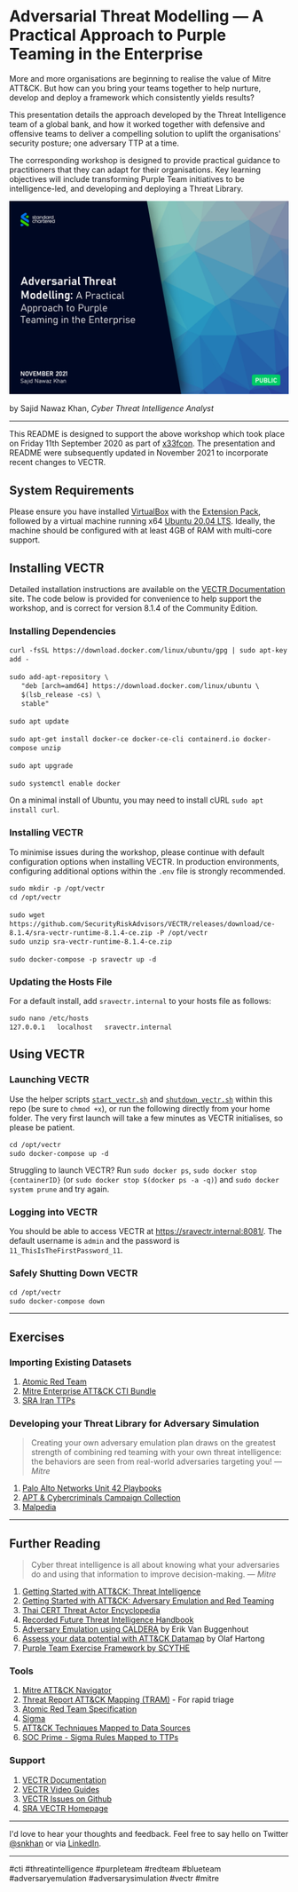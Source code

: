 # Adversarial Threat Modelling — A Practical Approach to Purple Teaming in the Enterprise

More and more organisations are beginning to realise the value of Mitre ATT&CK. But how can you bring your teams together to help nurture, develop and deploy a framework which consistently yields results?

This presentation details the approach developed by the Threat Intelligence team of a global bank, and how it worked together with defensive and offensive teams to deliver a compelling solution to uplift the organisations' security posture; one adversary TTP at a time.

The corresponding workshop is designed to provide practical guidance to practitioners that they can adapt for their organisations. Key learning objectives will include transforming Purple Team initiatives to be intelligence-led, and developing and deploying a Threat Library.


[![Adversarial Threat Modelling — A Practical Approach to Purple Teaming in the Enterprise](./TitleSlide.png "Adversarial Threat Modelling — A Practical Approach to Purple Teaming in the Enterprise")](./Adversarial-Threat-Modelling_Presentation.pdf)

by Sajid Nawaz Khan, _Cyber Threat Intelligence Analyst_

___

This README is designed to support the above workshop which took place on Friday 11th September 2020 as part of [x33fcon](https://www.x33fcon.com/). The presentation and README were subsequently updated in November 2021 to incorporate recent changes to VECTR.

## System Requirements
Please ensure you have installed [VirtualBox](https://www.virtualbox.org) with the [Extension Pack](https://www.virtualbox.org/wiki/Downloads), followed by a virtual machine running x64 [Ubuntu 20.04 LTS](https://wiki.ubuntu.com/Releases). Ideally, the machine should be configured with at least 4GB of RAM with multi-core support.


## Installing VECTR
Detailed installation instructions are available on the [VECTR Documentation](https://docs.vectr.io) site. The code below is provided for convenience to help support the workshop, and is correct for version 8.1.4 of the Community Edition.


### Installing Dependencies
```
curl -fsSL https://download.docker.com/linux/ubuntu/gpg | sudo apt-key add -

sudo add-apt-repository \
   "deb [arch=amd64] https://download.docker.com/linux/ubuntu \
   $(lsb_release -cs) \
   stable"

sudo apt update

sudo apt-get install docker-ce docker-ce-cli containerd.io docker-compose unzip

sudo apt upgrade

sudo systemctl enable docker
```

On a minimal install of Ubuntu, you may need to install cURL `sudo apt install curl`.


### Installing VECTR
To minimise issues during the workshop, please continue with default configuration options when installing VECTR. In production environments, configuring additional options within the `.env` file is strongly recommended.

```
sudo mkdir -p /opt/vectr
cd /opt/vectr

sudo wget https://github.com/SecurityRiskAdvisors/VECTR/releases/download/ce-8.1.4/sra-vectr-runtime-8.1.4-ce.zip -P /opt/vectr
sudo unzip sra-vectr-runtime-8.1.4-ce.zip

sudo docker-compose -p sravectr up -d
```

### Updating the Hosts File
For a default install, add `sravectr.internal` to your hosts file as follows:

```
sudo nano /etc/hosts
127.0.0.1   localhost   sravectr.internal
```

## Using VECTR
### Launching VECTR
Use the helper scripts [`start_vectr.sh`](./start_vectr.sh) and [`shutdown_vectr.sh`](./shutdown_vectr.sh) within this repo (be sure to `chmod +x`), or run the following directly from your home folder. The very first launch will take a few minutes as VECTR initialises, so please be patient.

```
cd /opt/vectr
sudo docker-compose up -d
```

Struggling to launch VECTR? Run `sudo docker ps`, `sudo docker stop {containerID}` (or `sudo docker stop $(docker ps -a -q)`) and `sudo docker system prune` and try again.


### Logging into VECTR
You should be able to access VECTR at https://sravectr.internal:8081/. The default username is `admin` and the password is `11_ThisIsTheFirstPassword_11`.


### Safely Shutting Down VECTR
```
cd /opt/vectr
sudo docker-compose down
```

___

## Exercises
### Importing Existing Datasets
1. [Atomic Red Team](https://github.com/redcanaryco/atomic-red-team/blob/master/atomics/Indexes/index.yaml)
2. [Mitre Enterprise ATT&CK CTI Bundle](https://github.com/mitre/cti/blob/master/enterprise-attack/enterprise-attack.json)
3. [SRA Iran TTPs](https://github.com/SecurityRiskAdvisors/VECTR/blob/master/cti/Iranian_TTP_Bundle_010920.json)

### Developing your Threat Library for Adversary Simulation
> Creating your own adversary emulation plan draws on the greatest strength of combining red teaming with your own threat intelligence: the behaviors are seen from real-world adversaries targeting you! — _Mitre_

1. [Palo Alto Networks Unit 42 Playbooks](https://pan-unit42.github.io/playbook_viewer/)
2. [APT & Cybercriminals Campaign Collection](https://github.com/CyberMonitor/APT_CyberCriminal_Campagin_Collections)
3. [Malpedia](https://malpedia.caad.fkie.fraunhofer.de)

___

## Further Reading
> Cyber threat intelligence is all about knowing what your adversaries do and using that information to improve decision-making. — _Mitre_

1. [Getting Started with ATT&CK: Threat Intelligence](https://medium.com/mitre-attack/getting-started-with-attack-cti-4eb205be4b2f)
2. [Getting Started with ATT&CK: Adversary Emulation and Red Teaming](https://medium.com/mitre-attack/getting-started-with-attack-red-29f074ccf7e3)
3. [Thai CERT Threat Actor Encyclopedia](https://www.thaicert.or.th/downloads/files/A_Threat_Actor_Encyclopedia.pdf)
4. [Recorded Future Threat Intelligence Handbook](https://go.recordedfuture.com/book)
5. [Adversary Emulation using CALDERA](https://www.slideshare.net/erikvanbuggenhout/adversary-emulation-using-caldera) by Erik Van Buggenhout
6. [Assess your data potential with ATT&CK Datamap](https://medium.com/@olafhartong/assess-your-data-potential-with-att-ck-datamap-f44884cfed11) by Olaf Hartong
7. [Purple Team Exercise Framework by SCYTHE](https://www.scythe.io/ptef)


### Tools
1. [Mitre ATT&CK Navigator](https://mitre-attack.github.io/attack-navigator/enterprise/)
2. [Threat Report ATT&CK Mapping (TRAM)](https://github.com/center-for-threat-informed-defense/tram/) - For rapid triage
3. [Atomic Red Team Specification](https://github.com/redcanaryco/atomic-red-team/blob/master/atomic_red_team/spec.yaml)
4. [Sigma](https://github.com/Neo23x0/sigma)
5. [ATT&CK Techniques Mapped to Data Sources](https://attack.mitre.org/docs/attack_roadmap_2019.pdf)
6. [SOC Prime - Sigma Rules Mapped to TTPs](https://attack.socprime.com/#!/)


### Support
1. [VECTR Documentation](https://docs.vectr.io)
2. [VECTR Video Guides](https://docs.vectr.io/How-To-Videos/)
3. [VECTR Issues on Github](https://github.com/SecurityRiskAdvisors/VECTR/issues)
4. [SRA VECTR Homepage](https://sra.io/vectr/)

---

I'd love to hear your thoughts and feedback. Feel free to say hello on Twitter [@snkhan](https://twitter.com/snkhan?lang=en) or via [LinkedIn](https://uk.linkedin.com/in/sajidnawazkhan).

---

#cti #threatintelligence #purpleteam #redteam #blueteam #adversaryemulation #adversarysimulation #vectr #mitre
